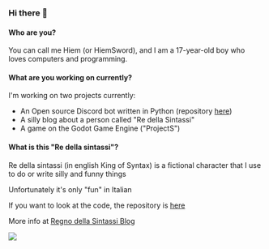 ### Hi there 👋

#### Who are you?

You can call me Hiem (or HiemSword), and I am a 17-year-old boy who loves computers and programming.

#### What are you working on currently?

I'm working on two projects currently:
- An Open source Discord bot written in Python (repository [here](https://github.com/nientedidecente/NDD-Bot))
- A silly blog about a person called "Re della Sintassi"
- A game on the Godot Game Engine ("ProjectS")

#### What is this "Re della sintassi"?

Re della sintassi (in english King of Syntax) is a fictional character that I use to do or write silly and funny things

Unfortunately it's only "fun" in Italian

If you want to look at the code, the repository is [here](https://github.com/HiemSword/regnodellasintassi-site)

More info at [Regno della Sintassi Blog](https://regnodellasintassi.surge.sh/about)


<a href="https://github.com/anuraghazra/github-readme-stats">
  <img align="center" src="https://github-readme-stats.vercel.app/api?username=HiemSword&show_icons=true&bg_color=30,e96443,904e95&title_color=fff&text_color=fff" />
</a>
<!--
<a href="https://github.com/anuraghazra/github-readme-stats">
  <img align="center" src="https://github-readme-stats.vercel.app/api/pin/?username=anuraghazra&repo=convoychat" />
</a>
-->
